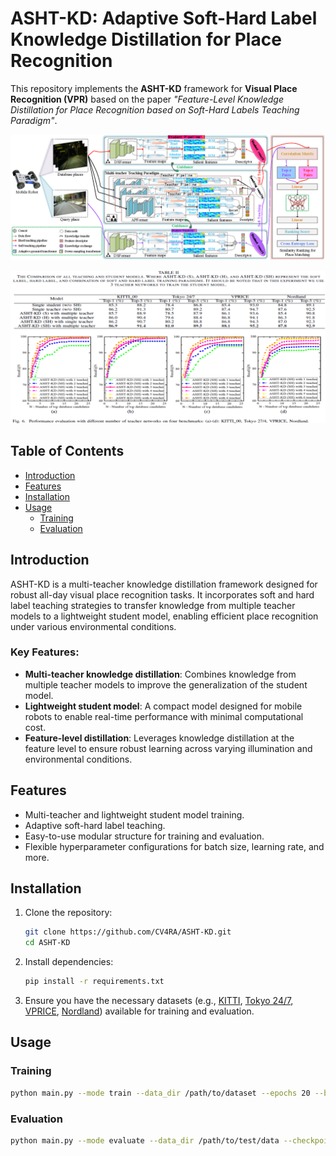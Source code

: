 # ASHT-KD: Adaptive Soft-Hard Label Knowledge Distillation for Place Recognition

This repository implements the **ASHT-KD** framework for **Visual Place Recognition (VPR)** based on the paper *"Feature-Level Knowledge Distillation for Place Recognition based on Soft-Hard Labels Teaching Paradigm"*.

![alt text](framework.png)

![alt text](results.jpg)
## Table of Contents
- [Introduction](#introduction)
- [Features](#features)
- [Installation](#installation)
- [Usage](#usage)
  - [Training](#training)
  - [Evaluation](#evaluation)

## Introduction
ASHT-KD is a multi-teacher knowledge distillation framework designed for robust all-day visual place recognition tasks. It incorporates soft and hard label teaching strategies to transfer knowledge from multiple teacher models to a lightweight student model, enabling efficient place recognition under various environmental conditions.
     
### Key Features:
- **Multi-teacher knowledge distillation**: Combines knowledge from multiple teacher models to improve the generalization of the student model.
- **Lightweight student model**: A compact model designed for mobile robots to enable real-time performance with minimal computational cost.
- **Feature-level distillation**: Leverages knowledge distillation at the feature level to ensure robust learning across varying illumination and environmental conditions.

## Features
- Multi-teacher and lightweight student model training.
- Adaptive soft-hard label teaching.
- Easy-to-use modular structure for training and evaluation.
- Flexible hyperparameter configurations for batch size, learning rate, and more.

## Installation
1. Clone the repository:
    ```bash
    git clone https://github.com/CV4RA/ASHT-KD.git
    cd ASHT-KD
    ```

2. Install dependencies:
    ```bash
    pip install -r requirements.txt
    ```

3. Ensure you have the necessary datasets (e.g., [KITTI](https://www.cvlibs.net/datasets/kitti/), [Tokyo 24/7](http://www.ok.ctrl.titech.ac.jp/~torii/project/247/), [VPRICE](), [Nordland](https://nrkbeta.no/2013/01/15/nordlandsbanen-minute-by-minute-season-by-season/)) available for training and evaluation.

## Usage

### Training

```bash
python main.py --mode train --data_dir /path/to/dataset --epochs 20 --batch_size 32
```
### Evaluation
```bash
python main.py --mode evaluate --data_dir /path/to/test/data --checkpoint /path/to/model/checkpoint
```
